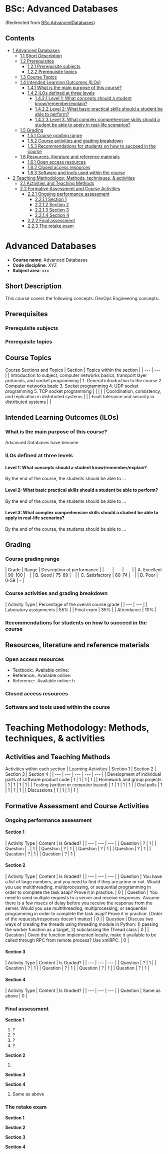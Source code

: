 






BSc: Advanced Databases
=======================



(Redirected from [BSc:AdvancedDatabases](/index.php?title=BSc:AdvancedDatabases&redirect=no "BSc:AdvancedDatabases"))


Contents
--------


* [1 Advanced Databases](#Advanced_Databases)
	+ [1.1 Short Description](#Short_Description)
	+ [1.2 Prerequisites](#Prerequisites)
		- [1.2.1 Prerequisite subjects](#Prerequisite_subjects)
		- [1.2.2 Prerequisite topics](#Prerequisite_topics)
	+ [1.3 Course Topics](#Course_Topics)
	+ [1.4 Intended Learning Outcomes (ILOs)](#Intended_Learning_Outcomes_.28ILOs.29)
		- [1.4.1 What is the main purpose of this course?](#What_is_the_main_purpose_of_this_course.3F)
		- [1.4.2 ILOs defined at three levels](#ILOs_defined_at_three_levels)
			* [1.4.2.1 Level 1: What concepts should a student know/remember/explain?](#Level_1:_What_concepts_should_a_student_know.2Fremember.2Fexplain.3F)
			* [1.4.2.2 Level 2: What basic practical skills should a student be able to perform?](#Level_2:_What_basic_practical_skills_should_a_student_be_able_to_perform.3F)
			* [1.4.2.3 Level 3: What complex comprehensive skills should a student be able to apply in real-life scenarios?](#Level_3:_What_complex_comprehensive_skills_should_a_student_be_able_to_apply_in_real-life_scenarios.3F)
	+ [1.5 Grading](#Grading)
		- [1.5.1 Course grading range](#Course_grading_range)
		- [1.5.2 Course activities and grading breakdown](#Course_activities_and_grading_breakdown)
		- [1.5.3 Recommendations for students on how to succeed in the course](#Recommendations_for_students_on_how_to_succeed_in_the_course)
	+ [1.6 Resources, literature and reference materials](#Resources.2C_literature_and_reference_materials)
		- [1.6.1 Open access resources](#Open_access_resources)
		- [1.6.2 Closed access resources](#Closed_access_resources)
		- [1.6.3 Software and tools used within the course](#Software_and_tools_used_within_the_course)
* [2 Teaching Methodology: Methods, techniques, & activities](#Teaching_Methodology:_Methods.2C_techniques.2C_.26_activities)
	+ [2.1 Activities and Teaching Methods](#Activities_and_Teaching_Methods)
	+ [2.2 Formative Assessment and Course Activities](#Formative_Assessment_and_Course_Activities)
		- [2.2.1 Ongoing performance assessment](#Ongoing_performance_assessment)
			* [2.2.1.1 Section 1](#Section_1)
			* [2.2.1.2 Section 2](#Section_2)
			* [2.2.1.3 Section 3](#Section_3)
			* [2.2.1.4 Section 4](#Section_4)
		- [2.2.2 Final assessment](#Final_assessment)
		- [2.2.3 The retake exam](#The_retake_exam)



Advanced Databases
==================


* **Course name**: Advanced Databases
* **Code discipline**: XYZ
* **Subject area**: xxx


Short Description
-----------------


This course covers the following concepts: DevOps Engineering concepts:.



Prerequisites
-------------


### Prerequisite subjects


### Prerequisite topics


Course Topics
-------------




Course Sections and Topics
| Section | Topics within the section
 |
| --- | --- |
| Introduction to subject, computer networks basics, transport layer protocols, and socket programming | 1. General introduction to the course
2. Computer networks basic
3. Socket programming
4. UDP socket programming
5. TCP socket programming
 |
|  |  |
| Coordination, consistency, and replication in distributed systems |  |
| Fault tolerance and security in distributed systems |  |


Intended Learning Outcomes (ILOs)
---------------------------------


### What is the main purpose of this course?


Advanced Databases have become



### ILOs defined at three levels


#### Level 1: What concepts should a student know/remember/explain?


By the end of the course, the students should be able to ...


  




#### Level 2: What basic practical skills should a student be able to perform?


By the end of the course, the students should be able to ...


  




#### Level 3: What complex comprehensive skills should a student be able to apply in real-life scenarios?


By the end of the course, the students should be able to ...



Grading
-------


### Course grading range





| Grade | Range | Description of performance
 |
| --- | --- | --- |
| A. Excellent | 90-100 | -
 |
| B. Good | 75-89 | -
 |
| C. Satisfactory | 60-74 | -
 |
| D. Poor | 0-59 | -
 |


### Course activities and grading breakdown





| Activity Type | Percentage of the overall course grade
 |
| --- | --- |
| Laboratory assignments | 55%
 |
| Final exam | 35%
 |
| Attendance | 10%
 |


### Recommendations for students on how to succeed in the course


Resources, literature and reference materials
---------------------------------------------


### Open access resources


* Textbook:. Available online:
* Reference:. Available online:
* Reference:. Available online: h


### Closed access resources


### Software and tools used within the course


Teaching Methodology: Methods, techniques, & activities
=======================================================


Activities and Teaching Methods
-------------------------------




Activities within each section
| Learning Activities | Section 1 | Section 2 | Section 3 | Section 4
 |
| --- | --- | --- | --- | --- |
| Development of individual parts of software product code | 1 | 1 | 1 | 1
 |
| Homework and group projects | 1 | 1 | 1 | 1
 |
| Testing (written or computer based) | 1 | 1 | 1 | 1
 |
| Oral polls | 1 | 1 | 1 | 1
 |
| Discussions | 1 | 1 | 1 | 1
 |


Formative Assessment and Course Activities
------------------------------------------


### Ongoing performance assessment


#### Section 1





| Activity Type | Content | Is Graded?
 |
| --- | --- | --- |
| Question | ? | 1
 |
| Question | . | 1
 |
| Question | ? | 1
 |
| Question | ? | 1
 |
| Question | ? | 1
 |
| Question | ? | 1
 |
| Question | ? | 1
 |


#### Section 2





| Activity Type | Content | Is Graded?
 |
| --- | --- | --- |
| Question | You have a list of large numbers, and you need to find if they are prime or not. Would you use multithreading, multiprocessing, or sequential programming in order to complete the task asap? Prove it in practice. | 0
 |
| Question | You need to send multiple requests to a server and receive responses. Assume there is a few msecs of delay before you receive the response from the server. Would you use multithreading, multiprocessing, or sequential programming in order to complete the task asap? Prove it in practice. (Order of the requests/responses doesn't matter) | 0
 |
| Question | Discuss two ways of creating the threads using threading module in Python: 1) passing the worker function as a target, 2) subclassing the Thread class | 0
 |
| Question | Given the function implemented locally, make it available to be called through RPC from remote process? Use xmlRPC. | 0
 |


#### Section 3





| Activity Type | Content | Is Graded?
 |
| --- | --- | --- |
| Question | ? | 1
 |
| Question | ? | 1
 |
| Question | ? | 1
 |
| Question | ? | 1
 |
| Question | ? | 1
 |


#### Section 4





| Activity Type | Content | Is Graded?
 |
| --- | --- | --- |
| Question | Same as above | 0
 |


### Final assessment


**Section 1**



1. ?
2. ?
3. ?
4. ?


**Section 2**



1. 


**Section 3**


**Section 4**



1. Same as above


### The retake exam


**Section 1**


**Section 2**


**Section 3**


**Section 4**












